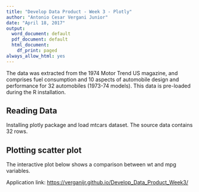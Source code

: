 ```yaml
---
title: "Develop Data Product - Week 3 - Plotly"
author: "Antonio Cesar Vergani Junior"
date: "April 18, 2017"
output:
  word_document: default
  pdf_document: default
  html_document:
    df_print: paged
always_allow_html: yes
---
```


The data was extracted from the 1974 Motor Trend US magazine, and comprises fuel consumption and 10 aspects of automobile design and performance for 32 automobiles (1973-74 models). This data is pre-loaded during the R installation.

## Reading Data

Installing plotly package and load mtcars dataset. The source data contains 32 rows.

 
## Plotting scatter plot

The interactive plot below shows a comparison between wt and mpg variables.

Application link: https://verganijr.github.io/Develop_Data_Product_Week3/ 


